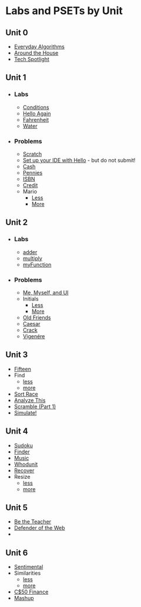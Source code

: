 # Labs and PSETs by Unit

## Unit 0
- [Everyday Algorithms](https://docs.cs50.net/2018/ap/problems/algorithms/algorithms.html)
- [Around the House](https://docs.cs50.net/2018/ap/problems/house/house.html)
- [Tech Spotlight](http://docs.cs50.net/2018/ap/problems/tech/tech.html)

## Unit 1
- ### Labs
  - [Conditions](https://lab.cs50.io/Candib80/cs50labs/c/conditions/)
  - [Hello Again](https://lab.cs50.io/Candib80/cs50labs/c/helloagain/)
  - [Fahrenheit](https://lab.cs50.io/Candib80/cs50labs/c/fahrenheit/)
  - [Water](https://lab.cs50.io/Candib80/cs50labs/c/water/)

- ### Problems
  - [Scratch](http://docs.cs50.net/2018/ap/problems/scratch/scratch.html)
  - [Set up your IDE with Hello](https://docs.cs50.net/2018/ap/problems/hello/hello.html#getting-started) - but do not submit!
  - [Cash](https://docs.cs50.net/2018/ap/problems/cash/cash.html)
  - [Pennies](https://docs.cs50.net/2018/ap/problems/pennies/pennies.html)
  - [ISBN](https://docs.cs50.net/2018/ap/problems/isbn/isbn.html)
  - [Credit](https://docs.cs50.net/2018/ap/problems/credit/credit.html)
  - Mario
    - [Less](https://docs.cs50.net/2018/ap/problems/mario/less/mario.html)
    - [More](https://docs.cs50.net/2018/ap/problems/mario/more/mario.html)

## Unit 2    
- ### Labs
  - [adder](https://lab.cs50.io/Candib80/cs50labs/c/adder)
  - [multiply](https://lab.cs50.io/Candib80/cs50labs/c/mult)
  - [myFunction](https://lab.cs50.io/Candib80/cs50labs/c/myFunction)

- ### Problems
  - [Me, Myself, and UI](https://docs.cs50.net/2018/ap/problems/ui/ui.html)
  - Initials
    - [Less](http://docs.cs50.net/2018/ap/problems/initials/less/initials.html)
    - [More](http://docs.cs50.net/2018/ap/problems/initials/more/initials.html)
  - [Old Friends](https://docs.cs50.net/2018/ap/problems/friends/friends.html)
  - [Caesar](http://docs.cs50.net/2018/ap/problems/caesar/caesar.html)
  - [Crack](https://docs.cs50.net/2018/ap/problems/crack/crack.html)
  - [Vigenére](https://docs.cs50.net/2018/ap/problems/vigenere/vigenere.html)

## Unit 3
- [Fifteen](http://docs.cs50.net/2018/ap/problems/fifteen/fifteen.html)
- Find
  - [less](http://docs.cs50.net/2018/ap/problems/find/less/find.html)
  - [more](http://docs.cs50.net/2018/ap/problems/find/more/find.html)
- [Sort Race](https://docs.cs50.net/2018/ap/problems/race/race.html)
- [Analyze This](https://docs.cs50.net/2018/ap/problems/analyze/analyze.html)
- [Scramble (Part 1)](http://docs.cs50.net/2018/ap/problems/scramble/1/scramble1.html)
- [Simulate!](http://docs.cs50.net/2018/ap/problems/simulate/simulate.html)

## Unit 4
- [Sudoku](http://docs.cs50.net/2018/ap/problems/sudoku/sudoku.html)
- [Finder](https://docs.cs50.net/2018/ap/problems/finder/finder.html)
- [Music](https://docs.cs50.net/2018/ap/problems/music/music.html)
- [Whodunit](http://docs.cs50.net/2018/ap/problems/whodunit/whodunit.html)
- [Recover](http://docs.cs50.net/2018/ap/problems/recover/recover.html)
- Resize
  - [less](http://docs.cs50.net/2018/ap/problems/resize/less/resize.html)
  - [more](http://docs.cs50.net/2018/ap/problems/resize/more/resize.html)

## Unit 5
- [Be the Teacher](http://docs.cs50.net/2018/ap/problems/teacher/teacher.html)
- [Defender of the Web](http://docs.cs50.net/2018/ap/problems/defender/defender.html)
- [</Unit5>](http://docs.cs50.net/2018/ap/problems/unit5/unit5.html)

## Unit 6
- [Sentimental](https://docs.cs50.net/2018/ap/problems/sentimental/sentimental.html)
- Similarities
  - [less](http://docs.cs50.net/2018/ap/problems/similarities/less/similarities.html)
  - [more](http://docs.cs50.net/2018/ap/problems/similarities/more/similarities.html)
- [C$50 Finance](http://docs.cs50.net/2018/ap/problems/finance/finance.html)
- [Mashup](http://docs.cs50.net/2018/ap/problems/mashup/mashup.html)
